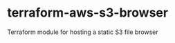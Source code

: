 # terraform-aws-s3-browser

Terraform module for hosting a static S3 file browser

<!-- BEGIN_TF_DOCS -->
<!-- END_TF_DOCS -->
